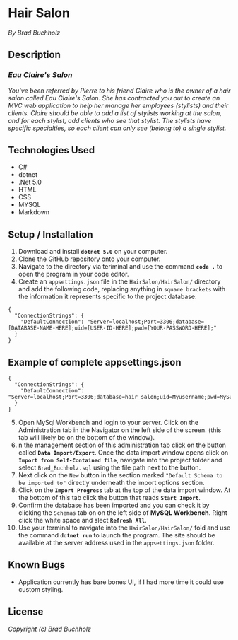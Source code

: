 # Hair Salon
_By Brad Buchholz_
## Description

### _Eau Claire's Salon_
_You've been referred by Pierre to his friend Claire who is the owner of a hair salon called Eau Claire's Salon. She has contracted you out to create an MVC web application to help her manage her employees (stylists) and their clients. Claire should be able to add a list of stylists working at the salon, and for each stylist, add clients who see that stylist. The stylists have specific specialties, so each client can only see (belong to) a single stylist._

## Technologies Used 
* C#
* dotnet
* .Net 5.0
* HTML
* CSS
* MYSQL
* Markdown   

## Setup / Installation 

1. Download and install **`dotnet 5.0`** on your computer. 
2. Clone the GitHub [repository](https://github.com/Bradbuchholz/HairSalon.git) onto your computer.
3. Navigate to the directory via teriminal and use the command **`code .`** to open the program in your code editor.
4. Create an `appsettings.json` file in the `HairSalon/HairSalon/` directory and add the following code, replacing anything in `square brackets` with the information it represents specific to the project database: 
```
{
  "ConnectionStrings": {
    "DefaultConnection": "Server=localhost;Port=3306;database=[DATABASE-NAME-HERE];uid=[USER-ID-HERE];pwd=[YOUR-PASSWORD-HERE];"
  }
}

```
## Example of complete appsettings.json
```
{
  "ConnectionStrings": {
    "DefaultConnection": "Server=localhost;Port=3306;database=hair_salon;uid=Myusername;pwd=MySuperStrongPassword;"
  }
}
```
5. Open MySql Workbench and login to your server. Click on the Administration tab in the Navigator on the left side of the screen. (this tab will likely be on the bottom of the window).
6. n the management section of this administration tab click on the button called **`Data Import/Export`**. Once the data import window opens click on **`Import from Self-Contained file`**, navigate into the project folder and select `Brad_Buchholz.sql` using the file path next to the button.
7. Next click on the `New` button in the section marked `"Default Schema to be imported to"` directly underneath the import options section.
8. Click on the **`Import Progress`** tab at the top of the data import window. At the bottom of this tab click the button that reads **`Start Import`**.
9. Confirm the database has been imported and you can check it by clicking the `Schemas` tab on on the left side of **MySQL Workbench**. Right click the white space and slect **`Refresh All`**.
10. Use your terminal to navigate into the `HairSalon/HairSalon/` fold and use the command **`dotnet run`** to launch the program. The site should be available at the server address used in the `appsettings.json` folder.  

## Known Bugs 
* Application currently has bare bones UI, if I had more time it could use custom styling. 
## License
_Copyright (c) Brad Buchholz_